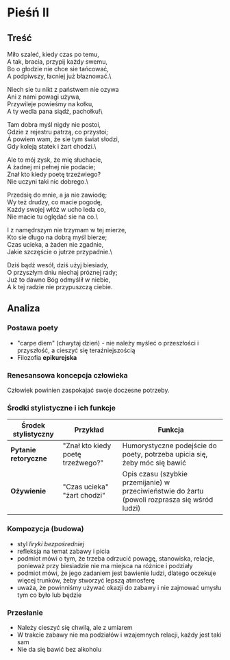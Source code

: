 # Pieśń II

## Treść

Miło szaleć, kiedy czas po temu,\
A tak, bracia, przypij każdy swemu,\
Bo o głodzie nie chce sie tańcować,\
A podpiwszy, łacniej już błaznować.\

Niech sie tu nikt z państwem nie ozywa\
Ani z nami powagi używa,\
Przywileje powieśmy na kołku,\
A ty wedla pana siądź, pachołku!\

Tam dobra myśl nigdy nie postoi,\
Gdzie z rejestru patrzą, co przystoi;\
Á powiem wam, że sie tym świat słodzi,\
Gdy koleją statek i żart chodzi.\

Ale to mój zysk, że mię słuchacie,\
A żadnej mi pełnej nie podacie;\
Znał kto kiedy poetę trzeźwiego?\
Nie uczyni taki nic dobrego.\

Przedsię do mnie, a ja nie zawiodę;\
Wy też drudzy, co macie pogodę,\
Każdy swojej włóż w ucho leda co,\
Nie macie tu oględać sie na co.\

I z namędrszym nie trzymam w tej mierze,\
Kto sie długo na dobrą myśl bierze;\
Czas ucieka, a żaden nie zgadnie,\
Jakie szczęście o jutrze przypadnie.\

Dziś bądź wesół, dziś użyj biesiady,\
O przyszłym dniu niechaj próznej rady;\
Już to dawno Bóg odmyślił w niebie,\
A k tej radzie nie przypuszczą ciebie.

## Analiza

### Postawa poety

- "carpe diem" (chwytaj dzień) - nie należy myśleć o przeszłości i przyszłość, a cieszyć się teraźniejszością
- Filozofia **epikurejska**

### Renesansowa koncepcja człowieka

Człowiek powinien zaspokajać swoje doczesne potrzeby.

### Środki stylistyczne  i ich funkcje

| Środek stylistyczny    | Przykład                          | Funkcja                                                                                        |
| ---------------------- | --------------------------------- | ---------------------------------------------------------------------------------------------- |
| **Pytanie retoryczne** | "Znał kto kiedy poetę trzeźwego?" | Humorystyczne podejście do poety, potrzeba upicia się, żeby móc się bawić                      |
| **Ożywienie**          | "Czas ucieka"<br>"żart chodzi"    | Opis czasu (szybkie przemijanie) w przeciwieństwie do żartu (powoli rozprasza się wśród ludzi) |

### Kompozycja (budowa)

- styl *liryki bezpośredniej*
- refleksja na temat zabawy i picia
- podmiot mówi o tym, że trzeba odrzucić powagę, stanowiska, relacje, ponieważ przy biesiadzie nie ma miejsca na różnice i podziały
- podmiot mówi, że jego zadaniem jest bawienie ludzi, dlatego oczekuje więcej trunków, żeby stworzyć lepszą atmosferę
- uważa, że powinniśmy używać okazji do zabawy i nie zajmować umysłu tym co było lub będzie

### Przesłanie

- Należy cieszyć się chwilą, ale z umiarem
- W trakcie zabawy nie ma podziałów i wzajemnych relacji, każdy jest taki sam
- Nie da się bawić bez alkoholu

